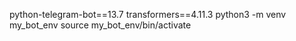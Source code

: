 python-telegram-bot==13.7
transformers==4.11.3
python3 -m venv my_bot_env
source my_bot_env/bin/activate

